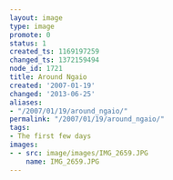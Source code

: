 ```yaml
---
layout: image
type: image
promote: 0
status: 1
created_ts: 1169197259
changed_ts: 1372159494
node_id: 1721
title: Around Ngaio
created: '2007-01-19'
changed: '2013-06-25'
aliases:
- "/2007/01/19/around_ngaio/"
permalink: "/2007/01/19/around_ngaio/"
tags:
- The first few days
images:
- - src: image/images/IMG_2659.JPG
    name: IMG_2659.JPG
---
```


